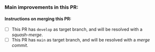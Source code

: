 ### Main improvements in this PR:
<!-- Pointwise mention what changes were made in what function. Examples: 
- Fixes:
  - `functionName` failed to do action X
- Documentation:
  - Updated all documentation 
- Features:
  - Introduced option to do function Y (issue #12345) -->

#### Instructions on merging this PR:
<!-- Chose ONE of the following two options
and replace [ ] with [X] to check the box.-->
- [ ] This PR has `develop` as target branch, and will be resolved with a *squash-merge*.
- [ ] This PR has `main` as target branch, and will be resolved with a *merge commit*.
